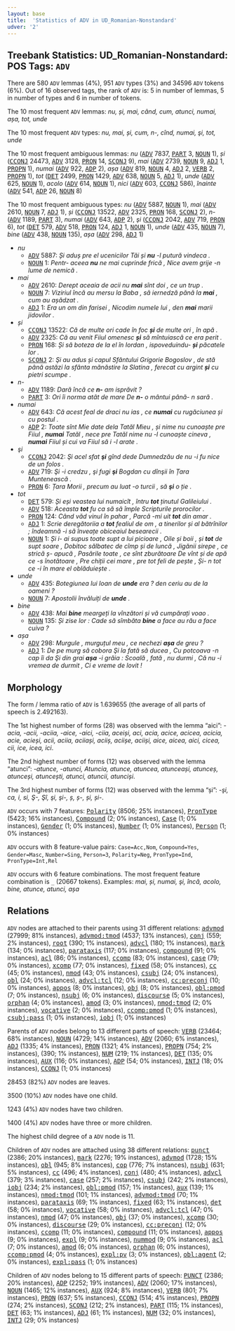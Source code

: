 ```yaml
---
layout: base
title:  'Statistics of ADV in UD_Romanian-Nonstandard'
udver: '2'
---
```


## Treebank Statistics: UD_Romanian-Nonstandard: POS Tags: `ADV`

There are 580 `ADV` lemmas (4%), 951 `ADV` types (3%) and 34596 `ADV` tokens (6%).
Out of 16 observed tags, the rank of `ADV` is: 5 in number of lemmas, 5 in number of types and 6 in number of tokens.

The 10 most frequent `ADV` lemmas: <em>nu, și, mai, când, cum, atunci, numai, așa, tot, unde</em>

The 10 most frequent `ADV` types:  <em>nu, mai, și, cum, n-, cînd, numai, şi, tot, unde</em>

The 10 most frequent ambiguous lemmas: <em>nu</em> (<tt><a href="ro_nonstandard-pos-ADV.html">ADV</a></tt> 7837, <tt><a href="ro_nonstandard-pos-PART.html">PART</a></tt> 3, <tt><a href="ro_nonstandard-pos-NOUN.html">NOUN</a></tt> 1), <em>și</em> (<tt><a href="ro_nonstandard-pos-CCONJ.html">CCONJ</a></tt> 24473, <tt><a href="ro_nonstandard-pos-ADV.html">ADV</a></tt> 3128, <tt><a href="ro_nonstandard-pos-PRON.html">PRON</a></tt> 14, <tt><a href="ro_nonstandard-pos-SCONJ.html">SCONJ</a></tt> 9), <em>mai</em> (<tt><a href="ro_nonstandard-pos-ADV.html">ADV</a></tt> 2739, <tt><a href="ro_nonstandard-pos-NOUN.html">NOUN</a></tt> 9, <tt><a href="ro_nonstandard-pos-ADJ.html">ADJ</a></tt> 1, <tt><a href="ro_nonstandard-pos-PROPN.html">PROPN</a></tt> 1), <em>numai</em> (<tt><a href="ro_nonstandard-pos-ADV.html">ADV</a></tt> 922, <tt><a href="ro_nonstandard-pos-ADP.html">ADP</a></tt> 2), <em>așa</em> (<tt><a href="ro_nonstandard-pos-ADV.html">ADV</a></tt> 819, <tt><a href="ro_nonstandard-pos-NOUN.html">NOUN</a></tt> 4, <tt><a href="ro_nonstandard-pos-ADJ.html">ADJ</a></tt> 2, <tt><a href="ro_nonstandard-pos-VERB.html">VERB</a></tt> 2, <tt><a href="ro_nonstandard-pos-PROPN.html">PROPN</a></tt> 1), <em>tot</em> (<tt><a href="ro_nonstandard-pos-DET.html">DET</a></tt> 2499, <tt><a href="ro_nonstandard-pos-PRON.html">PRON</a></tt> 1429, <tt><a href="ro_nonstandard-pos-ADV.html">ADV</a></tt> 638, <tt><a href="ro_nonstandard-pos-NOUN.html">NOUN</a></tt> 5, <tt><a href="ro_nonstandard-pos-ADJ.html">ADJ</a></tt> 1), <em>unde</em> (<tt><a href="ro_nonstandard-pos-ADV.html">ADV</a></tt> 625, <tt><a href="ro_nonstandard-pos-NOUN.html">NOUN</a></tt> 1), <em>acolo</em> (<tt><a href="ro_nonstandard-pos-ADV.html">ADV</a></tt> 614, <tt><a href="ro_nonstandard-pos-NOUN.html">NOUN</a></tt> 1), <em>nici</em> (<tt><a href="ro_nonstandard-pos-ADV.html">ADV</a></tt> 603, <tt><a href="ro_nonstandard-pos-CCONJ.html">CCONJ</a></tt> 586), <em>înainte</em> (<tt><a href="ro_nonstandard-pos-ADV.html">ADV</a></tt> 541, <tt><a href="ro_nonstandard-pos-ADP.html">ADP</a></tt> 26, <tt><a href="ro_nonstandard-pos-NOUN.html">NOUN</a></tt> 8)

The 10 most frequent ambiguous types:  <em>nu</em> (<tt><a href="ro_nonstandard-pos-ADV.html">ADV</a></tt> 5887, <tt><a href="ro_nonstandard-pos-NOUN.html">NOUN</a></tt> 1), <em>mai</em> (<tt><a href="ro_nonstandard-pos-ADV.html">ADV</a></tt> 2610, <tt><a href="ro_nonstandard-pos-NOUN.html">NOUN</a></tt> 7, <tt><a href="ro_nonstandard-pos-ADJ.html">ADJ</a></tt> 1), <em>și</em> (<tt><a href="ro_nonstandard-pos-CCONJ.html">CCONJ</a></tt> 13522, <tt><a href="ro_nonstandard-pos-ADV.html">ADV</a></tt> 2325, <tt><a href="ro_nonstandard-pos-PRON.html">PRON</a></tt> 168, <tt><a href="ro_nonstandard-pos-SCONJ.html">SCONJ</a></tt> 2), <em>n-</em> (<tt><a href="ro_nonstandard-pos-ADV.html">ADV</a></tt> 1189, <tt><a href="ro_nonstandard-pos-PART.html">PART</a></tt> 3), <em>numai</em> (<tt><a href="ro_nonstandard-pos-ADV.html">ADV</a></tt> 643, <tt><a href="ro_nonstandard-pos-ADP.html">ADP</a></tt> 2), <em>şi</em> (<tt><a href="ro_nonstandard-pos-CCONJ.html">CCONJ</a></tt> 2042, <tt><a href="ro_nonstandard-pos-ADV.html">ADV</a></tt> 719, <tt><a href="ro_nonstandard-pos-PRON.html">PRON</a></tt> 6), <em>tot</em> (<tt><a href="ro_nonstandard-pos-DET.html">DET</a></tt> 579, <tt><a href="ro_nonstandard-pos-ADV.html">ADV</a></tt> 518, <tt><a href="ro_nonstandard-pos-PRON.html">PRON</a></tt> 124, <tt><a href="ro_nonstandard-pos-ADJ.html">ADJ</a></tt> 1, <tt><a href="ro_nonstandard-pos-NOUN.html">NOUN</a></tt> 1), <em>unde</em> (<tt><a href="ro_nonstandard-pos-ADV.html">ADV</a></tt> 435, <tt><a href="ro_nonstandard-pos-NOUN.html">NOUN</a></tt> 7), <em>bine</em> (<tt><a href="ro_nonstandard-pos-ADV.html">ADV</a></tt> 438, <tt><a href="ro_nonstandard-pos-NOUN.html">NOUN</a></tt> 135), <em>așa</em> (<tt><a href="ro_nonstandard-pos-ADV.html">ADV</a></tt> 298, <tt><a href="ro_nonstandard-pos-ADJ.html">ADJ</a></tt> 1)


* <em>nu</em>
  * <tt><a href="ro_nonstandard-pos-ADV.html">ADV</a></tt> 5887: <em>Și aduș pre el ucenicilor Tăi și <b>nu</b> -l putură vindeca .</em>
  * <tt><a href="ro_nonstandard-pos-NOUN.html">NOUN</a></tt> 1: <em>Pentr- aceea <b>nu</b> ne mai cuprinde frică , Nice avem grije -n lume de nemică .</em>
* <em>mai</em>
  * <tt><a href="ro_nonstandard-pos-ADV.html">ADV</a></tt> 2610: <em>Derept aceaia de acii nu <b>mai</b> sînt doi , ce un trup .</em>
  * <tt><a href="ro_nonstandard-pos-NOUN.html">NOUN</a></tt> 7: <em>Viziriul încă au mersu la Baba , să iernedză pănă la <b>mai</b> , cum au așădzat .</em>
  * <tt><a href="ro_nonstandard-pos-ADJ.html">ADJ</a></tt> 1: <em>Era un om din farisei , Nicodim numele lui , den <b>mai</b> marii jidovilor .</em>
* <em>și</em>
  * <tt><a href="ro_nonstandard-pos-CCONJ.html">CCONJ</a></tt> 13522: <em>Că de multe ori cade în foc <b>și</b> de multe ori , în apă .</em>
  * <tt><a href="ro_nonstandard-pos-ADV.html">ADV</a></tt> 2325: <em>Că au venit Fiiul omenesc <b>și</b> să mîntuiască ce еrа perit .</em>
  * <tt><a href="ro_nonstandard-pos-PRON.html">PRON</a></tt> 168: <em>Și să boteza de la el în Iordan , ispoveduindu- <b>și</b> păcatele lor .</em>
  * <tt><a href="ro_nonstandard-pos-SCONJ.html">SCONJ</a></tt> 2: <em>Şi au adus și capul Sfântului Grigorie Bogoslov , de stă până astăzi la sfânta mănăstire la Slatina , ferecat cu argint <b>și</b> cu pietri scumpe .</em>
* <em>n-</em>
  * <tt><a href="ro_nonstandard-pos-ADV.html">ADV</a></tt> 1189: <em>Dară încă ce <b>n-</b> am isprăvit ?</em>
  * <tt><a href="ro_nonstandard-pos-PART.html">PART</a></tt> 3: <em>Ori îi norma atât de mare De <b>n-</b> o mântui până- n sară .</em>
* <em>numai</em>
  * <tt><a href="ro_nonstandard-pos-ADV.html">ADV</a></tt> 643: <em>Că acest feal de draci nu ias , ce <b>numai</b> cu rugăciunea și cu postul .</em>
  * <tt><a href="ro_nonstandard-pos-ADP.html">ADP</a></tt> 2: <em>Toate sînt Mie date dela Tatăl Mieu , și nime nu cunoaște pre Fiiul , <b>numai</b> Tatăl , nece pre Tatăl nime nu -l cunoaște cineva , <b>numai</b> Fiiul și cui va Fiiul să i -l arate .</em>
* <em>şi</em>
  * <tt><a href="ro_nonstandard-pos-CCONJ.html">CCONJ</a></tt> 2042: <em>Şi acel sfat <b>şi</b> gînd dede Dumnedzău de nu -i fu nice de un folos .</em>
  * <tt><a href="ro_nonstandard-pos-ADV.html">ADV</a></tt> 719: <em>Şi -i credzu , şi fugi <b>şi</b> Bogdan cu dînşii în Țara Muntenească .</em>
  * <tt><a href="ro_nonstandard-pos-PRON.html">PRON</a></tt> 6: <em>Țara Morii , precum au luat -o turcii , să <b>şi</b> o ție .</em>
* <em>tot</em>
  * <tt><a href="ro_nonstandard-pos-DET.html">DET</a></tt> 579: <em>Și eși veastea lui numaicît , întru <b>tot</b> ținutul Galileiului .</em>
  * <tt><a href="ro_nonstandard-pos-ADV.html">ADV</a></tt> 518: <em>Aceasta <b>tot</b> fu ca să să împle Scripturile prorocilor .</em>
  * <tt><a href="ro_nonstandard-pos-PRON.html">PRON</a></tt> 124: <em>Când văd vinul în pahar , Parcă -mi uit <b>tot</b> din amar .</em>
  * <tt><a href="ro_nonstandard-pos-ADJ.html">ADJ</a></tt> 1: <em>Scrie deregătoriia a <b>tot</b> fealiul de om , a tinerilor și al bătrînilor ; îndeamnă -i să înveațe obiceaiul besearecii .</em>
  * <tt><a href="ro_nonstandard-pos-NOUN.html">NOUN</a></tt> 1: <em>Și i- ai supus toate supt a lui picioare , Oile și boii , și <b>tot</b> de supt soare , Dobitoc sălbatec de cîmp și de luncă , Jigănii sirepe , ce strică ș- apucă , Pasările toate , ce sînt zburătoare De vînt și de apă ce -s înotătoare , Pre chiții cei mare , pre tot feli de pește , Și- n tot ce -i în mare el oblăduiește .</em>
* <em>unde</em>
  * <tt><a href="ro_nonstandard-pos-ADV.html">ADV</a></tt> 435: <em>Botegiunea lui Ioan de <b>unde</b> era ? den ceriu au de la oameni ?</em>
  * <tt><a href="ro_nonstandard-pos-NOUN.html">NOUN</a></tt> 7: <em>Apostolii învăluiți de <b>unde</b> .</em>
* <em>bine</em>
  * <tt><a href="ro_nonstandard-pos-ADV.html">ADV</a></tt> 438: <em>Mai <b>bine</b> meargeți la vînzători și vă cumpărați voao .</em>
  * <tt><a href="ro_nonstandard-pos-NOUN.html">NOUN</a></tt> 135: <em>Și zise lor : Cade să sîmbăta <b>bine</b> a face au rău a face cuiva ?</em>
* <em>așa</em>
  * <tt><a href="ro_nonstandard-pos-ADV.html">ADV</a></tt> 298: <em>Murgule , murguțul meu , ce nechezi <b>așa</b> de greu ?</em>
  * <tt><a href="ro_nonstandard-pos-ADJ.html">ADJ</a></tt> 1: <em>De pe murg să cobora Şi la fată să ducea , Cu potcoava -n cap îi da Şi din grai <b>așa</b> -i grăia : Scoală , fată , nu durmi , Că nu -i vremea de durmit , Ci e vreme de lovit !</em>

## Morphology

The form / lemma ratio of `ADV` is 1.639655 (the average of all parts of speech is 2.492163).

The 1st highest number of forms (28) was observed with the lemma “aici”: <em>-acia, -acii, -aciia, -aice, -aici, -ciia, aceiși, aci, acia, acice, acicea, acicia, acie, acieși, acii, aciia, aciiași, aciiș, aciișe, aciiși, aice, aicea, aici, cicea, cii, ice, icea, ici</em>.

The 2nd highest number of forms (12) was observed with the lemma “atunci”: <em>-atunce, -atunci, Atuncia, atunce, atuncea, atunceași, atunceș, atunceși, atuncești, atunci, atuncii, atunciși</em>.

The 3rd highest number of forms (12) was observed with the lemma “și”: <em>-şi, ca, i, si, Ş-, Şî, şi, şi-, ș, ș-, și, și-</em>.

`ADV` occurs with 7 features: <tt><a href="ro_nonstandard-feat-Polarity.html">Polarity</a></tt> (8506; 25% instances), <tt><a href="ro_nonstandard-feat-PronType.html">PronType</a></tt> (5423; 16% instances), <tt><a href="ro_nonstandard-feat-Compound.html">Compound</a></tt> (2; 0% instances), <tt><a href="ro_nonstandard-feat-Case.html">Case</a></tt> (1; 0% instances), <tt><a href="ro_nonstandard-feat-Gender.html">Gender</a></tt> (1; 0% instances), <tt><a href="ro_nonstandard-feat-Number.html">Number</a></tt> (1; 0% instances), <tt><a href="ro_nonstandard-feat-Person.html">Person</a></tt> (1; 0% instances)

`ADV` occurs with 8 feature-value pairs: `Case=Acc,Nom`, `Compound=Yes`, `Gender=Masc`, `Number=Sing`, `Person=3`, `Polarity=Neg`, `PronType=Ind`, `PronType=Int,Rel`

`ADV` occurs with 6 feature combinations.
The most frequent feature combination is `_` (20667 tokens).
Examples: <em>mai, și, numai, şi, încă, acolo, bine, atunce, atunci, așa</em>


## Relations

`ADV` nodes are attached to their parents using 31 different relations: <tt><a href="ro_nonstandard-dep-advmod.html">advmod</a></tt> (27999; 81% instances), <tt><a href="ro_nonstandard-dep-advmod-tmod.html">advmod:tmod</a></tt> (4537; 13% instances), <tt><a href="ro_nonstandard-dep-conj.html">conj</a></tt> (559; 2% instances), <tt><a href="ro_nonstandard-dep-root.html">root</a></tt> (390; 1% instances), <tt><a href="ro_nonstandard-dep-advcl.html">advcl</a></tt> (180; 1% instances), <tt><a href="ro_nonstandard-dep-mark.html">mark</a></tt> (134; 0% instances), <tt><a href="ro_nonstandard-dep-parataxis.html">parataxis</a></tt> (117; 0% instances), <tt><a href="ro_nonstandard-dep-compound.html">compound</a></tt> (91; 0% instances), <tt><a href="ro_nonstandard-dep-acl.html">acl</a></tt> (86; 0% instances), <tt><a href="ro_nonstandard-dep-ccomp.html">ccomp</a></tt> (83; 0% instances), <tt><a href="ro_nonstandard-dep-case.html">case</a></tt> (79; 0% instances), <tt><a href="ro_nonstandard-dep-xcomp.html">xcomp</a></tt> (77; 0% instances), <tt><a href="ro_nonstandard-dep-fixed.html">fixed</a></tt> (58; 0% instances), <tt><a href="ro_nonstandard-dep-cc.html">cc</a></tt> (45; 0% instances), <tt><a href="ro_nonstandard-dep-nmod.html">nmod</a></tt> (43; 0% instances), <tt><a href="ro_nonstandard-dep-csubj.html">csubj</a></tt> (24; 0% instances), <tt><a href="ro_nonstandard-dep-obl.html">obl</a></tt> (24; 0% instances), <tt><a href="ro_nonstandard-dep-advcl-tcl.html">advcl:tcl</a></tt> (12; 0% instances), <tt><a href="ro_nonstandard-dep-cc-preconj.html">cc:preconj</a></tt> (10; 0% instances), <tt><a href="ro_nonstandard-dep-appos.html">appos</a></tt> (8; 0% instances), <tt><a href="ro_nonstandard-dep-obj.html">obj</a></tt> (8; 0% instances), <tt><a href="ro_nonstandard-dep-obl-pmod.html">obl:pmod</a></tt> (7; 0% instances), <tt><a href="ro_nonstandard-dep-nsubj.html">nsubj</a></tt> (6; 0% instances), <tt><a href="ro_nonstandard-dep-discourse.html">discourse</a></tt> (5; 0% instances), <tt><a href="ro_nonstandard-dep-orphan.html">orphan</a></tt> (4; 0% instances), <tt><a href="ro_nonstandard-dep-amod.html">amod</a></tt> (3; 0% instances), <tt><a href="ro_nonstandard-dep-nmod-tmod.html">nmod:tmod</a></tt> (2; 0% instances), <tt><a href="ro_nonstandard-dep-vocative.html">vocative</a></tt> (2; 0% instances), <tt><a href="ro_nonstandard-dep-ccomp-pmod.html">ccomp:pmod</a></tt> (1; 0% instances), <tt><a href="ro_nonstandard-dep-csubj-pass.html">csubj:pass</a></tt> (1; 0% instances), <tt><a href="ro_nonstandard-dep-iobj.html">iobj</a></tt> (1; 0% instances)

Parents of `ADV` nodes belong to 13 different parts of speech: <tt><a href="ro_nonstandard-pos-VERB.html">VERB</a></tt> (23464; 68% instances), <tt><a href="ro_nonstandard-pos-NOUN.html">NOUN</a></tt> (4729; 14% instances), <tt><a href="ro_nonstandard-pos-ADV.html">ADV</a></tt> (2060; 6% instances), <tt><a href="ro_nonstandard-pos-ADJ.html">ADJ</a></tt> (1335; 4% instances), <tt><a href="ro_nonstandard-pos-PRON.html">PRON</a></tt> (1321; 4% instances), <tt><a href="ro_nonstandard-pos-PROPN.html">PROPN</a></tt> (754; 2% instances),  (390; 1% instances), <tt><a href="ro_nonstandard-pos-NUM.html">NUM</a></tt> (219; 1% instances), <tt><a href="ro_nonstandard-pos-DET.html">DET</a></tt> (135; 0% instances), <tt><a href="ro_nonstandard-pos-AUX.html">AUX</a></tt> (116; 0% instances), <tt><a href="ro_nonstandard-pos-ADP.html">ADP</a></tt> (54; 0% instances), <tt><a href="ro_nonstandard-pos-INTJ.html">INTJ</a></tt> (18; 0% instances), <tt><a href="ro_nonstandard-pos-CCONJ.html">CCONJ</a></tt> (1; 0% instances)

28453 (82%) `ADV` nodes are leaves.

3500 (10%) `ADV` nodes have one child.

1243 (4%) `ADV` nodes have two children.

1400 (4%) `ADV` nodes have three or more children.

The highest child degree of a `ADV` node is 11.

Children of `ADV` nodes are attached using 38 different relations: <tt><a href="ro_nonstandard-dep-punct.html">punct</a></tt> (2386; 20% instances), <tt><a href="ro_nonstandard-dep-mark.html">mark</a></tt> (2276; 19% instances), <tt><a href="ro_nonstandard-dep-advmod.html">advmod</a></tt> (1728; 15% instances), <tt><a href="ro_nonstandard-dep-obl.html">obl</a></tt> (945; 8% instances), <tt><a href="ro_nonstandard-dep-cop.html">cop</a></tt> (776; 7% instances), <tt><a href="ro_nonstandard-dep-nsubj.html">nsubj</a></tt> (631; 5% instances), <tt><a href="ro_nonstandard-dep-cc.html">cc</a></tt> (496; 4% instances), <tt><a href="ro_nonstandard-dep-conj.html">conj</a></tt> (480; 4% instances), <tt><a href="ro_nonstandard-dep-advcl.html">advcl</a></tt> (379; 3% instances), <tt><a href="ro_nonstandard-dep-case.html">case</a></tt> (257; 2% instances), <tt><a href="ro_nonstandard-dep-csubj.html">csubj</a></tt> (242; 2% instances), <tt><a href="ro_nonstandard-dep-iobj.html">iobj</a></tt> (234; 2% instances), <tt><a href="ro_nonstandard-dep-obl-pmod.html">obl:pmod</a></tt> (157; 1% instances), <tt><a href="ro_nonstandard-dep-aux.html">aux</a></tt> (139; 1% instances), <tt><a href="ro_nonstandard-dep-nmod-tmod.html">nmod:tmod</a></tt> (101; 1% instances), <tt><a href="ro_nonstandard-dep-advmod-tmod.html">advmod:tmod</a></tt> (70; 1% instances), <tt><a href="ro_nonstandard-dep-parataxis.html">parataxis</a></tt> (69; 1% instances), <tt><a href="ro_nonstandard-dep-fixed.html">fixed</a></tt> (63; 1% instances), <tt><a href="ro_nonstandard-dep-det.html">det</a></tt> (58; 0% instances), <tt><a href="ro_nonstandard-dep-vocative.html">vocative</a></tt> (58; 0% instances), <tt><a href="ro_nonstandard-dep-advcl-tcl.html">advcl:tcl</a></tt> (47; 0% instances), <tt><a href="ro_nonstandard-dep-nmod.html">nmod</a></tt> (47; 0% instances), <tt><a href="ro_nonstandard-dep-obj.html">obj</a></tt> (37; 0% instances), <tt><a href="ro_nonstandard-dep-xcomp.html">xcomp</a></tt> (30; 0% instances), <tt><a href="ro_nonstandard-dep-discourse.html">discourse</a></tt> (29; 0% instances), <tt><a href="ro_nonstandard-dep-cc-preconj.html">cc:preconj</a></tt> (12; 0% instances), <tt><a href="ro_nonstandard-dep-ccomp.html">ccomp</a></tt> (11; 0% instances), <tt><a href="ro_nonstandard-dep-compound.html">compound</a></tt> (11; 0% instances), <tt><a href="ro_nonstandard-dep-appos.html">appos</a></tt> (9; 0% instances), <tt><a href="ro_nonstandard-dep-expl.html">expl</a></tt> (9; 0% instances), <tt><a href="ro_nonstandard-dep-nummod.html">nummod</a></tt> (9; 0% instances), <tt><a href="ro_nonstandard-dep-acl.html">acl</a></tt> (7; 0% instances), <tt><a href="ro_nonstandard-dep-amod.html">amod</a></tt> (6; 0% instances), <tt><a href="ro_nonstandard-dep-orphan.html">orphan</a></tt> (6; 0% instances), <tt><a href="ro_nonstandard-dep-ccomp-pmod.html">ccomp:pmod</a></tt> (4; 0% instances), <tt><a href="ro_nonstandard-dep-expl-pv.html">expl:pv</a></tt> (3; 0% instances), <tt><a href="ro_nonstandard-dep-obl-agent.html">obl:agent</a></tt> (2; 0% instances), <tt><a href="ro_nonstandard-dep-expl-pass.html">expl:pass</a></tt> (1; 0% instances)

Children of `ADV` nodes belong to 15 different parts of speech: <tt><a href="ro_nonstandard-pos-PUNCT.html">PUNCT</a></tt> (2386; 20% instances), <tt><a href="ro_nonstandard-pos-ADP.html">ADP</a></tt> (2252; 19% instances), <tt><a href="ro_nonstandard-pos-ADV.html">ADV</a></tt> (2060; 17% instances), <tt><a href="ro_nonstandard-pos-NOUN.html">NOUN</a></tt> (1465; 12% instances), <tt><a href="ro_nonstandard-pos-AUX.html">AUX</a></tt> (924; 8% instances), <tt><a href="ro_nonstandard-pos-VERB.html">VERB</a></tt> (801; 7% instances), <tt><a href="ro_nonstandard-pos-PRON.html">PRON</a></tt> (637; 5% instances), <tt><a href="ro_nonstandard-pos-CCONJ.html">CCONJ</a></tt> (514; 4% instances), <tt><a href="ro_nonstandard-pos-PROPN.html">PROPN</a></tt> (274; 2% instances), <tt><a href="ro_nonstandard-pos-SCONJ.html">SCONJ</a></tt> (212; 2% instances), <tt><a href="ro_nonstandard-pos-PART.html">PART</a></tt> (115; 1% instances), <tt><a href="ro_nonstandard-pos-DET.html">DET</a></tt> (63; 1% instances), <tt><a href="ro_nonstandard-pos-ADJ.html">ADJ</a></tt> (61; 1% instances), <tt><a href="ro_nonstandard-pos-NUM.html">NUM</a></tt> (32; 0% instances), <tt><a href="ro_nonstandard-pos-INTJ.html">INTJ</a></tt> (29; 0% instances)

